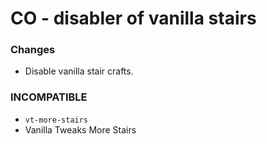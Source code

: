 # CO - disabler of vanilla stairs

### Changes

- Disable vanilla stair crafts.

### INCOMPATIBLE

- `vt-more-stairs`
- Vanilla Tweaks More Stairs

